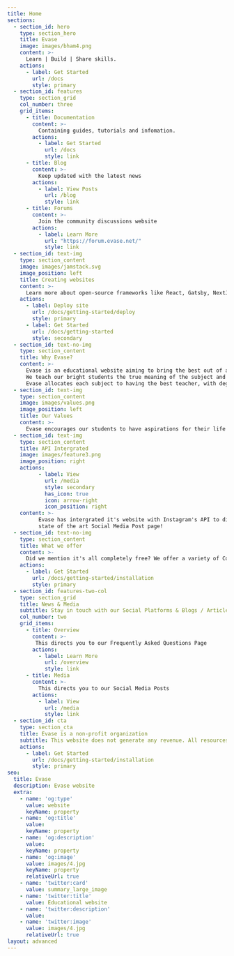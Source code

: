 ```yaml
---
title: Home
sections:
  - section_id: hero
    type: section_hero
    title: Evase
    image: images/bham4.png
    content: >-
      Learn | Build | Share skills.
    actions:
      - label: Get Started
        url: /docs
        style: primary
  - section_id: features
    type: section_grid
    col_number: three
    grid_items:
      - title: Documentation
        content: >-
          Containing guides, tutorials and infomation.
        actions:
          - label: Get Started
            url: /docs
            style: link
      - title: Blog
        content: >-
          Keep updated with the latest news
        actions:
          - label: View Posts
            url: /blog
            style: link
      - title: Forums
        content: >-
          Join the community discussions website
        actions:
          - label: Learn More
            url: "https://forum.evase.net/"
            style: link
  - section_id: text-img
    type: section_content
    image: images/jamstack.svg
    image_position: left
    title: Creating websites
    content: >-
      Learn more about open-source frameworks like React, Gatsby, NextJS, VueJS and how to build your own website using Netlify, Jamsack, Vercel & Bootstrap!
    actions:
      - label: Deploy site
        url: /docs/getting-started/deploy
        style: primary
      - label: Get Started
        url: /docs/getting-started
        style: secondary
  - section_id: text-no-img
    type: section_content
    title: Why Evase?
    content: >-
      Evase is an educational website aiming to bring the best out of an individual's full potential.
      We teach our bright students the true meaning of the subject and how it is applied in real-life scenarios. 
      Evase allocates each subject to having the best teacher, with degrees and worldly experiences, vast portfolios, and more!
  - section_id: text-img
    type: section_content
    image: images/values.png
    image_position: left
    title: Our Values
    content: >-
      Evase encourages our students to have aspirations for their life goals, commitment in their studies, and above all fun in all subjects.
  - section_id: text-img
    type: section_content
    title: API Intergrated
    image: images/feature3.png
    image_position: right
    actions:
          - label: View
            url: /media
            style: secondary
            has_icon: true
            icon: arrow-right
            icon_position: right
    content: >-
          Evase has intergrated it's website with Instagram's API to display it's
          state of the art Social Media Post page! 
  - section_id: text-no-img
    type: section_content
    title: What we offer
    content: >-
      Did we mention it's all completely free? We offer a variety of Courses in our catalog such as Computer Languages/Computer Sciences, Economics and Market Trading, Hosting online, Online Safety, and Cyber security. We additionally provide online classes, exercises, and homework, free sources and articles, and well as a state of the art forums for support and sharing ideas. Pushing our hungry learners to become either a developer for a big company or a small project, an economist to analyze the world's economic welfare and conditions, be an online trader, sell, buy and exchange shares and stocks, becoming online safety supervisor and teach others in schools the risks online, Learn cyber security and defend against the dark arts, See what it means to become a professional computer linguist/analyst with wealth of data or hosting and telecommunicating for the world wide web!
    actions:
      - label: Get Started
        url: /docs/getting-started/installation
        style: primary
  - section_id: features-two-col
    type: section_grid
    title: News & Media
    subtitle: Stay in touch with our Social Platforms & Blogs / Articles
    col_number: two
    grid_items:
      - title: Overview
        content: >-
         This directs you to our Frequently Asked Questions Page
        actions:
          - label: Learn More
            url: /overview
            style: link
      - title: Media
        content: >-
          This directs you to our Social Media Posts
        actions:
          - label: View
            url: /media
            style: link
  - section_id: cta
    type: section_cta
    title: Evase is a non-profit organization
    subtitle: This website does not generate any revenue. All resources are free and useable without permission.
    actions:
      - label: Get Started
        url: /docs/getting-started/installation
        style: primary
seo:
  title: Evase
  description: Evase website
  extra:
    - name: 'og:type'
      value: website
      keyName: property
    - name: 'og:title'
      value: 
      keyName: property
    - name: 'og:description'
      value:
      keyName: property
    - name: 'og:image'
      value: images/4.jpg
      keyName: property
      relativeUrl: true
    - name: 'twitter:card'
      value: summary_large_image
    - name: 'twitter:title'
      value: Educational website
    - name: 'twitter:description'
      value: 
    - name: 'twitter:image'
      value: images/4.jpg
      relativeUrl: true
layout: advanced
---
```


<html><head><meta name="facebook-domain-verification" content="m5ziozdi1up8tkaqveb5v5ihj5x2s0" /></head></html>